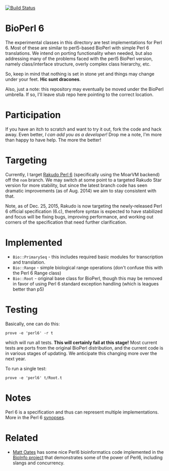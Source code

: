 [![Build Status](https://travis-ci.org/cjfields/bioperl6.svg?branch=master)](https://travis-ci.org/cjfields/bioperl6)

# BioPerl 6

The experimental classes in this directory are test implementations for Perl 6.
Most of these are similar to perl5-based BioPerl with simple Perl 6
translations. We intend on porting functionality when needed, but also
addressing many of the problems faced with the perl5 BioPerl version, namely
class/interface structure, overly complex class hierarchy, etc.  

So, keep in mind that nothing is set in stone yet and things may change under
your feet. **Hic sunt dracones**.

Also, just a note: this repository may eventually be moved under the BioPerl
umbrella.  If so, I'll leave stub repo here pointing to the correct location.

# Participation

If you have an itch to scratch and want to try it out, fork the code and hack
away. Even better, *I can add you as a developer!*  Drop me a note, I'm more than
happy to have help.  The more the better!

# Targeting

Currently, I target [Rakudo Perl 6](https://github.com/rakudo/rakudo)
(specifically using the MoarVM backend) off the `nom` branch. We may switch at
some point to a targeted Rakudo Star version for more stability, but since the
latest branch code has seen dramatic improvements (as of Aug. 2014) we aim to
stay consistent with that.  

Note, as of Dec. 25, 2015, Rakudo is now targeting the newly-released Perl 6
official specification (6.c), therefore syntax is expected to have stabilized
and focus will be fixing bugs, improving performance, and working out corners of
the specification that need further clarification.

# Implemented

* `Bio::PrimarySeq` - this includes required basic modules for transcription and
  translation.
* `Bio::Range` - simple biological range operations (don't confuse this with the
  Perl 6 Range class)
* `Bio::Root` - original base class for BioPerl, though this may be removed in
  favor of using Perl 6 standard exception handling (which is leagues better
  than p5)

# Testing

Basically, one can do this:

```
prove -e 'perl6' -r t
```

which will run all tests. **This will certainly fail at this stage!** Most
current tests are ports from the original BioPerl distribution, and the current
code is in various stages of updating. We anticipate this changing more over
the next year.

To run a single test:

```
prove -e 'perl6' t/Root.t
```

# Notes

Perl 6 is a specification and thus can represent multiple implementations. More
in the Perl 6 [synopses](http://design.perl6.org/).

# Related

* [Matt Oates](http://blog.mattoates.co.uk) has some nice Perl6 bioinformatics code implemented in the [BioInfo project](https://github.com/MattOates/BioInfo) that demonstrates some of the power of Perl6, including slangs and concurrency.  
